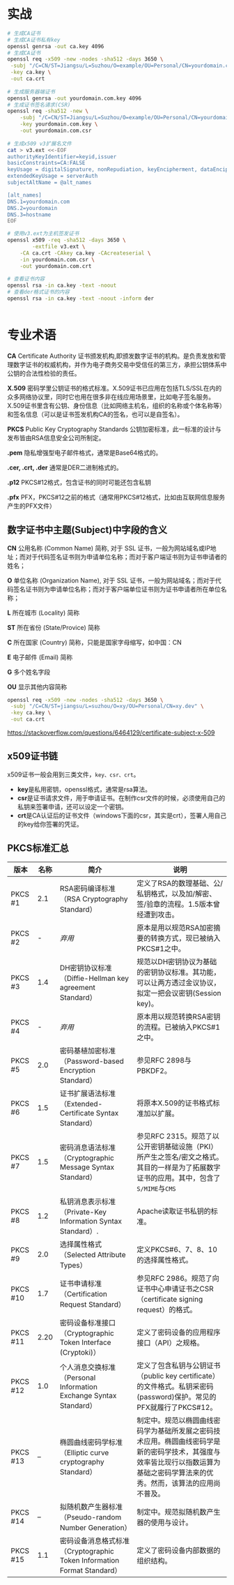 

# 实战

```bash
# 生成CA证书
# 生成CA证书私有key
openssl genrsa -out ca.key 4096
# 生成CA证书
openssl req -x509 -new -nodes -sha512 -days 3650 \
 -subj "/C=CN/ST=Jiangsu/L=Suzhou/O=example/OU=Personal/CN=yourdomain.com" \
 -key ca.key \
 -out ca.crt
 
# 生成服务器端证书
openssl genrsa -out yourdomain.com.key 4096
# 生成证书签名请求(CSR)
openssl req -sha512 -new \
    -subj "/C=CN/ST=Jiangsu/L=Suzhou/O=example/OU=Personal/CN=yourdomain.com" \
    -key yourdomain.com.key \
    -out yourdomain.com.csr
    
# 生成x509 v3扩展名文件
cat > v3.ext <<-EOF
authorityKeyIdentifier=keyid,issuer
basicConstraints=CA:FALSE
keyUsage = digitalSignature, nonRepudiation, keyEncipherment, dataEncipherment
extendedKeyUsage = serverAuth
subjectAltName = @alt_names

[alt_names]
DNS.1=yourdomain.com
DNS.2=yourdomain
DNS.3=hostname
EOF

# 使用v3.ext为主机签发证书
openssl x509 -req -sha512 -days 3650 \
		-extfile v3.ext \
    -CA ca.crt -CAkey ca.key -CAcreateserial \
    -in yourdomain.com.csr \
    -out yourdomain.com.crt
    
# 查看证书内容
openssl rsa -in ca.key -text -noout
# 查看der格式证书的内容
openssl rsa -in ca.key -text -noout -inform der
    
```





# 专业术语

**CA** Certificate Authority 证书颁发机构,即颁发数字证书的机构。是负责发放和管理数字证书的权威机构，并作为电子商务交易中受信任的第三方，承担公钥体系中公钥的合法性检验的责任。

**X.509** 密码学里公钥证书的格式标准。X.509证书已应用在包括TLS/SSL在内的众多网络协议里，同时它也用在很多非在线应用场景里，比如电子签名服务。X.509证书里含有公钥、身份信息（比如网络主机名，组织的名称或个体名称等）和签名信息（可以是证书签发机构CA的签名，也可以是自签名）。

**PKCS** Public Key Cryptography Standards 公钥加密标准，此一标准的设计与发布皆由RSA信息安全公司所制定。

**.pem** 隐私增强型电子邮件格式，通常是Base64格式的。

**.cer, .crt, .der** 通常是DER二进制格式的。

**.p12** PKCS#12格式，包含证书的同时可能还包含私钥

**.pfx** PFX，PKCS#12之前的格式（通常用PKCS#12格式，比如由互联网信息服务产生的PFX文件）



## 数字证书中主题(Subject)中字段的含义

**CN** 公用名称 (Common Name) 简称, 对于 SSL 证书，一般为网站域名或IP地址；而对于代码签名证书则为申请单位名称；而对于客户端证书则为证书申请者的姓名； 

**O** 单位名称 (Organization Name), 对于 SSL 证书，一般为网站域名；而对于代码签名证书则为申请单位名称；而对于客户端单位证书则为证书申请者所在单位名称； 

**L** 所在城市 (Locality) 简称

**ST** 所在省份 (State/Provice) 简称

**C** 所在国家 (Country) 简称，只能是国家字母缩写，如中国：CN

**E** 电子邮件 (Email) 简称

**G** 多个姓名字段

**OU** 显示其他内容简称

```bash
openssl req -x509 -new -nodes -sha512 -days 3650 \
 -subj "/C=CN/ST=jiangsu/L=suzhou/O=xy/OU=Personal/CN=xy.dev" \
 -key ca.key \
 -out ca.crt
```

https://stackoverflow.com/questions/6464129/certificate-subject-x-509

## x509证书链

x509证书一般会用到三类文件，`key、csr、crt`。

- **key**是私用密钥，openssl格式，通常是rsa算法。
- **csr**是证书请求文件，用于申请证书。在制作csr文件的时候，必须使用自己的私钥来签署申请，还可以设定一个密钥。
- **crt**是CA认证后的证书文件（windows下面的csr，其实是crt），签署人用自己的key给你签署的凭证。



## PKCS标准汇总

| 版本     | 名称 | 简介  | 说明 |
| -------- | ---- | ------------------------------------------------------------ | ------------------------------------------------------------ |
| PKCS #1  | 2.1  | RSA密码编译标准（RSA Cryptography Standard）                 | 定义了RSA的数理基础、公/私钥格式，以及加/解密、签/验章的流程。1.5版本曾经遭到攻击。 |
| PKCS #2  | -    | *弃用*                                                       | 原本是用以规范RSA加密摘要的转换方式，现已被纳入PKCS#1之中。  |
| PKCS #3  | 1.4  | DH密钥协议标准（Diffie-Hellman key agreement Standard）      | 规范以DH密钥协议为基础的密钥协议标准。其功能，可以让两方透过金议协议，拟定一把会议密钥(Session key)。 |
| PKCS #4  | -    | *弃用*                                                       | 原本用以规范转换RSA密钥的流程。已被纳入PKCS#1之中。          |
| PKCS #5  | 2.0  | 密码基植加密标准（Password-based Encryption Standard）       | 参见RFC 2898与PBKDF2。                                       |
| PKCS #6  | 1.5  | 证书扩展语法标准（Extended-Certificate Syntax Standard）     | 将原本X.509的证书格式标准加以扩展。                          |
| PKCS #7  | 1.5  | 密码消息语法标准（Cryptographic Message Syntax Standard）    | 参见RFC 2315。规范了以公开密钥基础设施（PKI）所产生之签名/密文之格式。其目的一样是为了拓展数字证书的应用。其中，包含了`S/MIME`与`CMS` |
| PKCS #8  | 1.2  | 私钥消息表示标准（Private-Key Information Syntax Standard）. | Apache读取证书私钥的标准。                                   |
| PKCS #9  | 2.0  | 选择属性格式（Selected Attribute Types）                     | 定义PKCS#6、7、8、10的选择属性格式。                         |
| PKCS #10 | 1.7  | 证书申请标准（Certification Request Standard）               | 参见RFC 2986。规范了向证书中心申请证书之CSR（certificate signing request）的格式。 |
| PKCS #11 | 2.20 | 密码设备标准接口（Cryptographic Token Interface (Cryptoki)） | 定义了密码设备的应用程序接口（API）之规格。                  |
| PKCS #12 | 1.0  | 个人消息交换标准（Personal Information Exchange Syntax Standard） | 定义了包含私钥与公钥证书（public key certificate）的文件格式。私钥采密码(password)保护。常见的PFX就履行了PKCS#12。 |
| PKCS #13 | –    | 椭圆曲线密码学标准（Elliptic curve cryptography Standard）   | 制定中。规范以椭圆曲线密码学为基础所发展之密码技术应用。椭圆曲线密码学是新的密码学技术，其强度与效率皆比现行以指数运算为基础之密码学算法来的优秀。然而，该算法的应用尚不普及。 |
| PKCS #14 | –    | 拟随机数产生器标准（Pseudo-random Number Generation）        | 制定中。规范拟随机数产生器的使用与设计。                     |
| PKCS #15 | 1.1  | 密码设备消息格式标准（Cryptographic Token Information Format Standard） | 定义了密码设备内部数据的组织结构。                           |